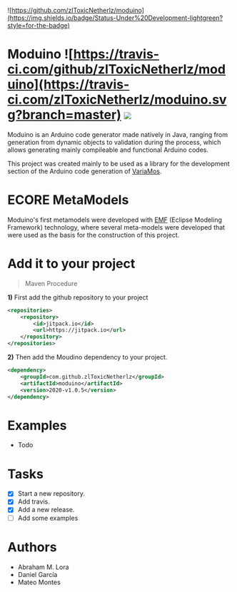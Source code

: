 ![https://github.com/zlToxicNetherlz/moduino](https://img.shields.io/badge/Status-Under%20Development-lightgreen?style=for-the-badge)
# Moduino ![https://travis-ci.com/github/zlToxicNetherlz/moduino](https://travis-ci.com/zlToxicNetherlz/moduino.svg?branch=master) ![](https://img.shields.io/badge/version-2020_v1.0.5-yellow.svg)
Moduino is an Arduino code generator made natively in Java, ranging from generation from dynamic objects to validation during the process, which allows generating mainly compileable and functional Arduino codes.

This project was created mainly to be used as a library for the development section of the Arduino code generation of [VariaMos](http://variamos.dis.eafit.edu.co/).

# ECORE MetaModels
Moduino's first metamodels were developed with [EMF](https://www.eclipse.org/modeling/emf/) (Eclipse Modeling Framework) technology, where several meta-models were developed that were used as the basis for the construction of this project.

# Add it to your project

> Maven Procedure

**1)** First add the github repository to your project

```xml
<repositories>
    <repository>
        <id>jitpack.io</id>
        <url>https://jitpack.io</url>
    </repository>
</repositories>
```

**2)** Then add the Moudino dependency to your project.

```xml
<dependency>
    <groupId>com.github.zlToxicNetherlz</groupId>
    <artifactId>moduino</artifactId>
    <version>2020-v1.0.5</version>
</dependency>
```

# Examples

- Todo

# Tasks

- [x] Start a new repository.
- [x] Add travis.
- [x] Add a new release.
- [ ] Add some examples

# Authors

- Abraham M. Lora
- Daniel García
- Mateo Montes

